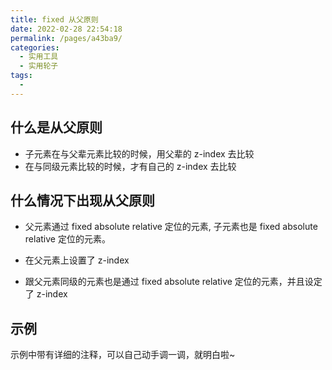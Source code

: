 ```yaml
---
title: fixed 从父原则
date: 2022-02-28 22:54:18
permalink: /pages/a43ba9/
categories:
  - 实用工具
  - 实用轮子
tags:
  -
---
```


## 什么是从父原则

- 子元素在与父辈元素比较的时候，用父辈的 z-index 去比较
- 在与同级元素比较的时候，才有自己的 z-index 去比较

## 什么情况下出现从父原则

- 父元素通过 fixed absolute relative 定位的元素, 子元素也是 fixed absolute relative 定位的元素。

- 在父元素上设置了 z-index

- 跟父元素同级的元素也是通过 fixed absolute relative 定位的元素，并且设定了 z-index

## 示例

示例中带有详细的注释，可以自己动手调一调，就明白啦~
